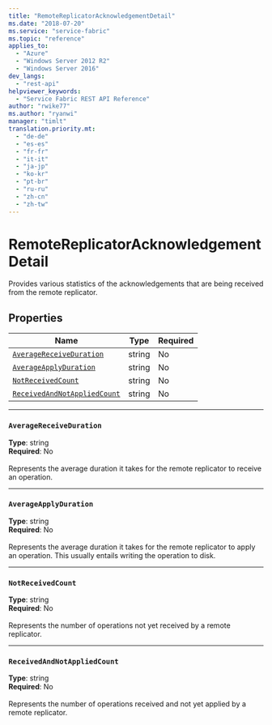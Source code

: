 ```yaml
---
title: "RemoteReplicatorAcknowledgementDetail"
ms.date: "2018-07-20"
ms.service: "service-fabric"
ms.topic: "reference"
applies_to: 
  - "Azure"
  - "Windows Server 2012 R2"
  - "Windows Server 2016"
dev_langs: 
  - "rest-api"
helpviewer_keywords: 
  - "Service Fabric REST API Reference"
author: "rwike77"
ms.author: "ryanwi"
manager: "timlt"
translation.priority.mt: 
  - "de-de"
  - "es-es"
  - "fr-fr"
  - "it-it"
  - "ja-jp"
  - "ko-kr"
  - "pt-br"
  - "ru-ru"
  - "zh-cn"
  - "zh-tw"
---
```

# RemoteReplicatorAcknowledgementDetail

Provides various statistics of the acknowledgements that are being received from the remote replicator.

## Properties
| Name | Type | Required |
| --- | --- | --- |
| [`AverageReceiveDuration`](#averagereceiveduration) | string | No |
| [`AverageApplyDuration`](#averageapplyduration) | string | No |
| [`NotReceivedCount`](#notreceivedcount) | string | No |
| [`ReceivedAndNotAppliedCount`](#receivedandnotappliedcount) | string | No |

____
### `AverageReceiveDuration`
__Type__: string <br/>
__Required__: No<br/>
<br/>
Represents the average duration it takes for the remote replicator to receive an operation.

____
### `AverageApplyDuration`
__Type__: string <br/>
__Required__: No<br/>
<br/>
Represents the average duration it takes for the remote replicator to apply an operation. This usually entails writing the operation to disk.

____
### `NotReceivedCount`
__Type__: string <br/>
__Required__: No<br/>
<br/>
Represents the number of operations not yet received by a remote replicator.

____
### `ReceivedAndNotAppliedCount`
__Type__: string <br/>
__Required__: No<br/>
<br/>
Represents the number of operations received and not yet applied by a remote replicator.
